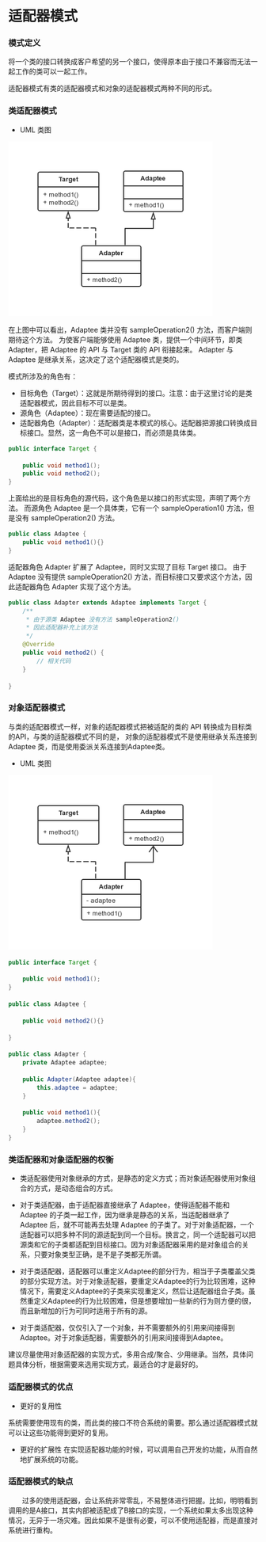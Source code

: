 适配器模式
===

### 模式定义

将一个类的接口转换成客户希望的另一个接口，使得原本由于接口不兼容而无法一起工作的类可以一起工作。

适配器模式有类的适配器模式和对象的适配器模式两种不同的形式。

### 类适配器模式

- UML 类图

![Alt text](img/adapter.png)

在上图中可以看出，Adaptee 类并没有 sampleOperation2() 方法，而客户端则期待这个方法。
为使客户端能够使用 Adaptee 类，提供一个中间环节，即类 Adapter，把 Adaptee 的 API 与 Target 类的 API 衔接起来。
Adapter 与 Adaptee 是继承关系，这决定了这个适配器模式是类的。

模式所涉及的角色有：

- 目标角色（Target）：这就是所期待得到的接口。注意：由于这里讨论的是类适配器模式，因此目标不可以是类。
- 源角色（Adaptee）：现在需要适配的接口。
- 适配器角色（Adapter）：适配器类是本模式的核心。适配器把源接口转换成目标接口。显然，这一角色不可以是接口，而必须是具体类。

```java
public interface Target {

    public void method1();
    public void method2();
}
```
上面给出的是目标角色的源代码，这个角色是以接口的形式实现，声明了两个方法。
而源角色 Adaptee 是一个具体类，它有一个 sampleOperation1() 方法，但是没有 sampleOperation2() 方法。

```java
public class Adaptee {
    public void method1(){}
}
```

适配器角色 Adapter 扩展了 Adaptee，同时又实现了目标 Target 接口。
由于 Adaptee 没有提供 sampleOperation2() 方法，而目标接口又要求这个方法，因此适配器角色 Adapter 实现了这个方法。

```java
public class Adapter extends Adaptee implements Target {
    /**
     * 由于源类 Adaptee 没有方法 sampleOperation2()
     * 因此适配器补充上该方法
     */
    @Override
    public void method2() {
        // 相关代码
    }

}
```

### 对象适配器模式

与类的适配器模式一样，对象的适配器模式把被适配的类的 API 转换成为目标类的API，与类的适配器模式不同的是，
对象的适配器模式不是使用继承关系连接到 Adaptee 类，而是使用委派关系连接到Adaptee类。

- UML 类图

![Alt text](img/adapter1.png)

```java
public interface Target {

    public void method1();
}

public class Adaptee {

    public void method2(){}

}

public class Adapter {
    private Adaptee adaptee;

    public Adapter(Adaptee adaptee){
        this.adaptee = adaptee;
    }

    public void method1(){
        adaptee.method2();
    }
}
```

### 类适配器和对象适配器的权衡

- 类适配器使用对象继承的方式，是静态的定义方式；而对象适配器使用对象组合的方式，是动态组合的方式。

- 对于类适配器，由于适配器直接继承了 Adaptee，使得适配器不能和 Adaptee 的子类一起工作，因为继承是静态的关系，当适配器继承了 Adaptee 后，就不可能再去处理 Adaptee 的子类了。对于对象适配器，一个适配器可以把多种不同的源适配到同一个目标。换言之，同一个适配器可以把源类和它的子类都适配到目标接口。因为对象适配器采用的是对象组合的关系，只要对象类型正确，是不是子类都无所谓。

- 对于类适配器，适配器可以重定义Adaptee的部分行为，相当于子类覆盖父类的部分实现方法。对于对象适配器，要重定义Adaptee的行为比较困难，这种情况下，需要定义Adaptee的子类来实现重定义，然后让适配器组合子类。虽然重定义Adaptee的行为比较困难，但是想要增加一些新的行为则方便的很，而且新增加的行为可同时适用于所有的源。

- 对于类适配器，仅仅引入了一个对象，并不需要额外的引用来间接得到Adaptee。对于对象适配器，需要额外的引用来间接得到Adaptee。

建议尽量使用对象适配器的实现方式，多用合成/聚合、少用继承。当然，具体问题具体分析，根据需要来选用实现方式，最适合的才是最好的。

### 适配器模式的优点

- 更好的复用性

系统需要使用现有的类，而此类的接口不符合系统的需要。那么通过适配器模式就可以让这些功能得到更好的复用。

- 更好的扩展性
在实现适配器功能的时候，可以调用自己开发的功能，从而自然地扩展系统的功能。

### 适配器模式的缺点
　　过多的使用适配器，会让系统非常零乱，不易整体进行把握。比如，明明看到调用的是A接口，其实内部被适配成了B接口的实现，一个系统如果太多出现这种情况，无异于一场灾难。因此如果不是很有必要，可以不使用适配器，而是直接对系统进行重构。
